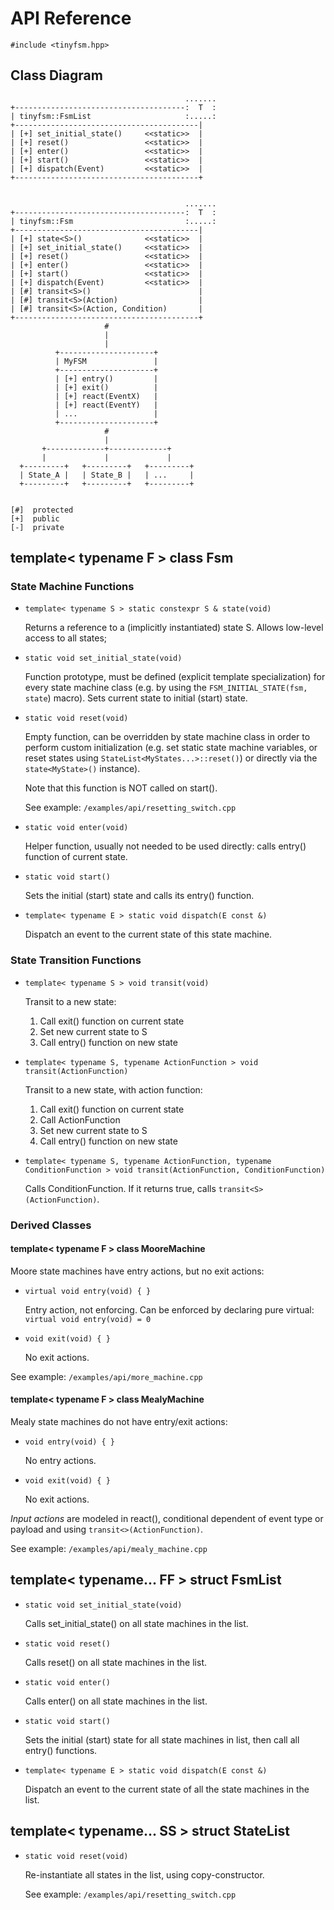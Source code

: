 API Reference
=============

`#include <tinyfsm.hpp>`


Class Diagram
-------------
                                           .......
    +--------------------------------------:  T  :
    | tinyfsm::FsmList                     :.....:
    +-----------------------------------------|
    | [+] set_initial_state()     <<static>>  |
    | [+] reset()                 <<static>>  |
    | [+] enter()                 <<static>>  |
    | [+] start()                 <<static>>  |
    | [+] dispatch(Event)         <<static>>  |
    +-----------------------------------------+


                                           .......
    +--------------------------------------:  T  :
    | tinyfsm::Fsm                         :.....:
    +-----------------------------------------|
    | [+] state<S>()              <<static>>  |
    | [+] set_initial_state()     <<static>>  |
    | [+] reset()                 <<static>>  |
    | [+] enter()                 <<static>>  |
    | [+] start()                 <<static>>  |
    | [+] dispatch(Event)         <<static>>  |
    | [#] transit<S>()                        |
    | [#] transit<S>(Action)                  |
    | [#] transit<S>(Action, Condition)       |
    +-----------------------------------------+
                         #
                         |
                         |
              +---------------------+
              | MyFSM               |
              +---------------------+
              | [+] entry()         |
              | [+] exit()          |
              | [+] react(EventX)   |
              | [+] react(EventY)   |
              | ...                 |
              +---------------------+
                         #
                         |
           +-------------+-------------+
           |             |             |
      +---------+   +---------+   +---------+
      | State_A |   | State_B |   | ...     |
      +---------+   +---------+   +---------+


    [#]  protected
    [+]  public
    [-]  private


template< typename F > class Fsm
--------------------------------

### State Machine Functions

 * `template< typename S > static constexpr S & state(void)`

   Returns a reference to a (implicitly instantiated) state S. Allows
   low-level access to all states;


 * `static void set_initial_state(void)`

   Function prototype, must be defined (explicit template
   specialization) for every state machine class (e.g. by using the
   `FSM_INITIAL_STATE(fsm, state`) macro). Sets current state to
   initial (start) state.


 * `static void reset(void)`

   Empty function, can be overridden by state machine class in order to
   perform custom initialization (e.g. set static state machine
   variables, or reset states using `StateList<MyStates...>::reset()`)
   or directly via the `state<MyState>()` instance).

   Note that this function is NOT called on start().

   See example: `/examples/api/resetting_switch.cpp`

 * `static void enter(void)`

   Helper function, usually not needed to be used directly:
   calls entry() function of current state.


 * `static void start()`

   Sets the initial (start) state and calls its entry() function.


 * `template< typename E > static void dispatch(E const &)`

   Dispatch an event to the current state of this state machine.


### State Transition Functions

 * `template< typename S > void transit(void)`

   Transit to a new state:

   1. Call exit() function on current state
   2. Set new current state to S
   3. Call entry() function on new state


 * `template< typename S, typename ActionFunction > void transit(ActionFunction)`

   Transit to a new state, with action function:

   1. Call exit() function on current state
   2. Call ActionFunction
   3. Set new current state to S
   4. Call entry() function on new state


 * `template< typename S, typename ActionFunction, typename ConditionFunction > void transit(ActionFunction, ConditionFunction)`

   Calls ConditionFunction. If it returns true, calls
   `transit<S>(ActionFunction)`.


### Derived Classes

#### template< typename F > class MooreMachine

Moore state machines have entry actions, but no exit actions:

 * `virtual void entry(void) { }`

   Entry action, not enforcing. Can be enforced by declaring pure
   virtual: `virtual void entry(void) = 0`

 * `void exit(void) { }`

   No exit actions.

See example: `/examples/api/more_machine.cpp`

#### template< typename F > class MealyMachine

Mealy state machines do not have entry/exit actions:

 * `void entry(void) { }`

   No entry actions.

 * `void exit(void) { }`

   No exit actions.

*Input actions* are modeled in react(), conditional dependent of event
type or payload and using `transit<>(ActionFunction)`.

See example: `/examples/api/mealy_machine.cpp`


template< typename... FF > struct FsmList
-----------------------------------------

 * `static void set_initial_state(void)`

   Calls set_initial_state() on all state machines in the list.


 * `static void reset()`

   Calls reset() on all state machines in the list.


 * `static void enter()`

   Calls enter() on all state machines in the list.


 * `static void start()`

   Sets the initial (start) state for all state machines in list, then
   call all entry() functions.


 * `template< typename E > static void dispatch(E const &)`

   Dispatch an event to the current state of all the state machines in
   the list.


template< typename... SS > struct StateList
-------------------------------------------

 * `static void reset(void)`

   Re-instantiate all states in the list, using copy-constructor.

   See example: `/examples/api/resetting_switch.cpp`
